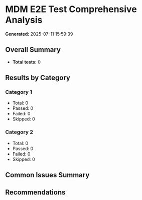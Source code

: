 # MDM E2E Test Comprehensive Analysis

**Generated:** 2025-07-11 15:59:39

## Overall Summary
- **Total tests:** 0

## Results by Category

### Category 1
- Total: 0
- Passed: 0
- Failed: 0
- Skipped: 0

### Category 2
- Total: 0
- Passed: 0
- Failed: 0
- Skipped: 0

## Common Issues Summary

## Recommendations